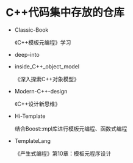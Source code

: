 # C++代码集中存放的仓库

- Classic-Book

   《C++模板元编程》学习


- deep-into
- inside_C++_object_model

  《深入探索C++对象模型》



- Modern-C++-design

  《C++设计新思维》
  

- Hi-Template

  结合Boost::mpl库进行模板元编程、函数式编程


- TemplateLang

  《产生式编程》第10章：模板元程序设计


